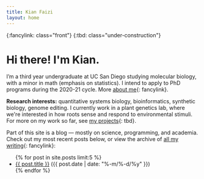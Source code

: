 ```yaml
---
title: Kian Faizi
layout: home
---
```

{:fancylink: class="front"}
{:tbd: class="under-construction"}

# Hi there! I'm Kian.

I’m a third year undergraduate at UC San Diego studying molecular biology, with a minor in math (emphasis on statistics). I intend to apply to PhD programs during the 2020-21 cycle. More [about me]{: fancylink}.

**Research interests:** quantitative systems biology, bioinformatics, synthetic biology, genome editing. I currently work in a plant genetics lab, where we're interested in how roots sense and respond to environmental stimuli. For more on my work so far, see [my projects]{: tbd}.

Part of this site is a blog — mostly on science, programming, and academia. Check out my most recent posts below, or view the archive of [all my writing]{: fancylink}:

<ul>
  {% for post in site.posts limit:5 %}
    <li>
      <a href="{{ post.url }}" title="{{ post.title | handleize }}">{{ post.title }}</a> <span id="post-date">({{ post.date | date: "%-m/%-d/%y" }})</span>
    </li>
  {% endfor %}
</ul>

[about me]: /about.html "about"
[all my writing]: /blog.html "blog"
[my projects]: /projects.html "projects"
